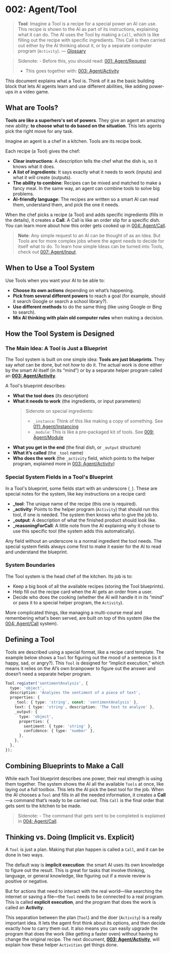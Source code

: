 # 002: Agent/Tool

> **Tool**: Imagine a Tool is a recipe for a special power an AI can use. This recipe is shown to the AI as part of its instructions, explaining what it can do. The AI uses the Tool by making a `Call`, which is like filling out the recipe with specific ingredients. This Call is then carried out either by the AI thinking about it, or by a separate computer program (`Activity`). — [Glossary](./000_glossary.md)

> Sidenote: - Before this, you should read: [001: Agent/Request](./001_agent_request.md)
> - This goes together with: [003: Agent/Activity](./003_agent_activity.md)

This document explains what a Tool is. Think of it as the basic building block that lets AI agents learn and use different abilities, like adding power-ups in a video game.

## What are Tools?

**Tools are like a superhero's set of powers**. They give an agent an amazing new ability: **to choose what to do based on the situation**. This lets agents pick the right move for any task.

Imagine an agent is a chef in a kitchen. Tools are its recipe book.

Each recipe (a Tool) gives the chef:

- **Clear instructions**: A description tells the chef what the dish is, so it knows what it does.
- **A list of ingredients**: It says exactly what it needs to work (inputs) and what it will create (outputs).
- **The ability to combine**: Recipes can be mixed and matched to make a fancy meal. In the same way, an agent can combine tools to solve big problems.
- **AI-friendly language**: The recipes are written so a smart AI can read them, understand them, and pick the one it needs.

When the chef picks a recipe (a Tool) and adds specific ingredients (fills in the details), it creates a **Call**. A Call is like an order slip for a specific dish. You can learn more about how this order gets cooked up in [004: Agent/Call](./004_agent_call.md).

> **Note**: Any simple request to an AI can be thought of as an Idea. But Tools are for more complex jobs where the agent needs to decide for itself what to do. To learn how simple Ideas can be turned into Tools, check out [007: Agent/Input](./007_agent_input.md).

## When to Use a Tool System

Use Tools when you want your AI to be able to:

- **Choose its own actions** depending on what’s happening.
- **Pick from several different powers** to reach a goal (for example, should it search Google or search a school library?).
- **Use different methods** to do the same thing (like using Google or Bing to search).
- **Mix AI thinking with plain old computer rules** when making a decision.

## How the Tool System is Designed

### The Main Idea: A Tool is Just a Blueprint

The Tool system is built on one simple idea: **Tools are just blueprints**. They say *what* can be done, but not *how* to do it. The actual work is done either by the smart AI itself (in its “mind”) or by a separate helper program called an **[003: Agent/Activity](./003_agent_activity.md)**.

A Tool's blueprint describes:

- **What the tool does** (its description)
- **What it needs to work** (the ingredients, or input parameters)
  > Sidenote on special ingredients:
  >
  > - `_instance`: Think of this like making a copy of something. See [011: Agent/Instancing](./011_agent_instancing.md)
  > - `_module`: This is like a pre-packaged kit of tools. See [009: Agent/Module](./009_agent_module.md)
- **What you get in the end** (the final dish, or `_output` structure)
- **What it’s called** (the `_tool` name)
- **Who does the work** (the `_activity` field, which points to the helper program, explained more in [003: Agent/Activity](./003_agent_activity.md))

### Special System Fields in a Tool's Blueprint

In a Tool's blueprint, some fields start with an underscore (`_`). These are special notes for the system, like key instructions on a recipe card:

- **_tool**: The unique name of the recipe (this one is required).
- **_activity**: Points to the helper program (`Activity`) that should run this tool, if one is needed. The system then knows who to give the job to.
- **_output**: A description of what the finished product should look like.
- **_reasoningForCall**: A little note from the AI explaining why it chose to use this specific tool (the system adds this automatically).

Any field without an underscore is a normal ingredient the tool needs. The special system fields always come first to make it easier for the AI to read and understand the blueprint.

### System Boundaries

The Tool system is the head chef of the kitchen. Its job is to:

- Keep a big book of all the available recipes (storing the Tool blueprints).
- Help fill out the recipe card when the AI gets an order from a user.
- Decide who does the cooking (whether the AI will handle it in its “mind” or pass it to a special helper program, the `Activity`).

More complicated things, like managing a multi-course meal and remembering what's been served, are built on top of this system (like the [004: Agent/Call](./004_agent_call.md) system).

## Defining a Tool

Tools are described using a special format, like a recipe card template. The example below shows a `Tool` for figuring out the mood of a sentence (is it happy, sad, or angry?). This `Tool` is designed for “implicit execution,” which means it relies on the AI’s own brainpower to figure out the answer and doesn’t need a separate helper program.


```typescript
Tool.register('sentimentAnalysis', {
  type: 'object',
  description: 'Analyzes the sentiment of a piece of text',
  properties: {
    _tool: { type: 'string', const: 'sentimentAnalysis' },
    text: { type: 'string', description: 'The text to analyze' },
    _output: {
      type: 'object',
      properties: {
        sentiment: { type: 'string' },
        confidence: { type: 'number' },
      },
    },
  },
});
```

## Combining Blueprints to Make a Call

While each Tool blueprint describes one power, their real strength is using them together. The system shows the AI all the available `Tools` at once, like laying out a full toolbox. This lets the AI pick the best tool for the job. When the AI chooses a `Tool` and fills in all the needed information, it creates a **Call**—a command that’s ready to be carried out. This `Call` is the final order that gets sent to the kitchen to be made.

> Sidenote: - The command that gets sent to be completed is explained in [004: Agent/Call](./004_agent_call.md).
>

## Thinking vs. Doing (Implicit vs. Explicit)

A `Tool` is just a plan. Making that plan happen is called a `Call`, and it can be done in two ways.

The default way is **implicit execution**: the smart AI uses its own knowledge to figure out the result. This is great for tasks that involve thinking, language, or general knowledge, like figuring out if a movie review is positive or negative.

But for actions that need to interact with the real world—like searching the internet or saving a file—the `Tool` needs to be connected to a real program. This is called **explicit execution**, and the program that does the work is called an **Activity**.

This separation between the plan (`Tool`) and the doer (`Activity`) is a really important idea. It lets the agent first think about its options, and then decide exactly how to carry them out. It also means you can easily upgrade the program that does the work (like getting a faster oven) without having to change the original recipe. The next document, **[003: Agent/Activity](./003_agent_activity.md)**, will explain how these helper `Activities` get things done.